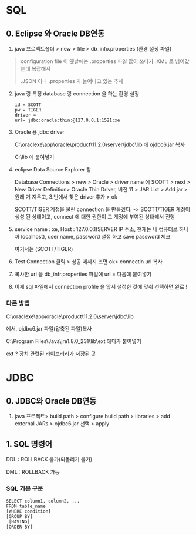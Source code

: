 # SQL

## 0. Eclipse 와 Oracle DB연동

1. java 프로젝트폴더 > new > file > db_info.properties (환경 설정 파일)

>  configuration file 이 옛날에는 .properties 파일 많이 쓰다가 .XML  로 넘어갔는데 복잡해서
>
> .JSON 이나 .properties 가 늘어나고 있는 추세

2. java 랑 특정 database 랑 connection 을 하는 환경 설정

   ```
   id = SCOTT
   pw = TIGER
   driver =
   url= jdbc:oracle:thin:@127.0.0.1:1521:xe
   ```

3. Oracle 용 jdbc driver

   C:\oraclexe\app\oracle\product\11.2.0\server\jdbc\lib 에 ojdbc6.jar 복사

   C:\lib 에 붙여넣기

4. eclipse Data Source Explorer 창

   Database Connections > new > Oracle > driver name 에 SCOTT > next > New Driver Definition> Oracle Thin Driver, 버전 11 > JAR List > Add jar > 원래 거 지우고, 3.번에서 찾은 driver 추가 > ok

   SCOTT/TIGER 계정을 물린 connection 을 만들겠다. -> SCOTT/TIGER 계정이 생성 된 상태이고, connect 에 대한 권한이 그 계정에 부여된 상태에서 진행

5. service name : xe, Host : 127.0.0.1(SERVER IP 주소, 현재는 내 컴퓨터로 하니까 localhost), user name, password 설정 하고 save password 체크

   여기서는 (SCOTT/TIGER)

6. Test Connection 클릭 > 성공 메세지 뜨면 ok> connectin url 복사 

7. 복사한 url 을 db_infr.properties 파일에 url = 다음에 붙여넣기

8. 이제 sql 파일에서 connection profile 을 앞서 설정한 것에 맞춰 선택하면 완료 !

### 다른 방법

C:\oraclexe\app\oracle\product\11.2.0\server\jdbc\lib

에서, ojdbc6.jar 파일(압축된 파일)복사

C:\Program Files\Java\jre1.8.0_231\lib\ext 에다가 붙여넣기

ext ? 장치 관련된 라이브러리가 저장된 곳

# JDBC

## 0. JDBC와  Oracle DB연동

1. java 프로젝트> build path >  configure build path >  libraries > add external JARs >  ojdbc6.jar 선택 > apply



## 1. SQL 명령어

DDL : ROLLBACK 불가(되돌리기 불가)

DML : ROLLBACK 가능

### SQL 기본 구문

```mysql
SELECT column1, column2, ...
FROM table_name
[WHERE condition]
[GROUP BY]
 [HAVING]
[ORDER BY]
```